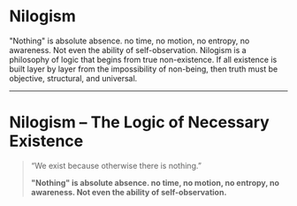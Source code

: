 # Nilogism
"Nothing" is absolute absence. no time, no motion, no entropy, no awareness. Not even the ability of self-observation. Nilogism is a philosophy of logic that begins from true non-existence. If all existence is built layer by layer from the impossibility of non-being, then truth must be objective, structural, and universal.

---
# Nilogism – The Logic of Necessary Existence

> “We exist because otherwise there is nothing.”
>
> **"Nothing" is absolute absence. no time, no motion, no entropy, no awareness. Not even the ability of self-observation.**
